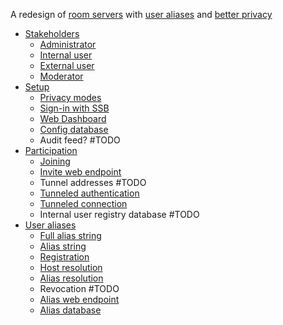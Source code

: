A redesign of [room servers](https://github.com/staltz/ssb-room) with [user aliases](docs/Alias/Readme.md) and [better privacy](docs/Setup/Privacy%20modes.md)

- [Stakeholders](docs/Stakeholders/Readme.md)
  - [Administrator](docs/Stakeholders/Room%20admin.md)
  - [Internal user](docs/Stakeholders/Internal%20user.md)
  - [External user](docs/Stakeholders/External%20user.md)
  - [Moderator](docs/Stakeholders/Moderator.md)
- [Setup](docs/Setup/Readme.md)
  - [Privacy modes](docs/Setup/Privacy%20modes.md)
  - [Sign-in with SSB](docs/Setup/Sign-in%20with%20SSB.md)
  - [Web Dashboard](docs/Setup/Web%20Dashboard.md)
  - [Config database](docs/Setup/Config%20database.md)
  - Audit feed? #TODO
- [Participation](docs/Participation/Readme.md)
  - [Joining](docs/Participation/Joining.md)
  - [Invite web endpoint](docs/Participation/Invite%20endpoint.md)
  - Tunnel addresses #TODO
  - [Tunneled authentication](docs/Participation/Tunneled%20authentication.md)
  - [Tunneled connection](docs/Participation/Tunneled%20connection.md)
  - Internal user registry database #TODO
- [User aliases](docs/Alias/Readme.md)
  - [Full alias string](docs/Alias/Full%20alias%20string.md)
  - [Alias string](docs/Alias/Alias%20string.md)
  - [Registration](docs/Alias/Registration.md)
  - [Host resolution](docs/Alias/Host%20resolution.md)
  - [Alias resolution](docs/Alias/Alias%20resolution.md)
  - Revocation #TODO
  - [Alias web endpoint](docs/Alias/Web%20endpoint.md)
  - [Alias database](docs/Alias/Alias%20database.md)